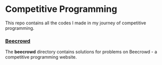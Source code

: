 # Competitive Programming
This repo contains all the codes I made in my journey of competitive programming.


### [Beecrowd](https://www.beecrowd.com.br "beecrowd")
The **beecrowd** directory contains solutions for problems on Beecrowd - a competitive programming website. 